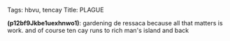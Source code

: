 Tags: hbvu, tencay
Title: PLAGUE
  
**(p12bf9Jkbe1uexhnwo1)**: gardening de ressaca because all that matters is work. and of course ten cay runs to rich man's island and back